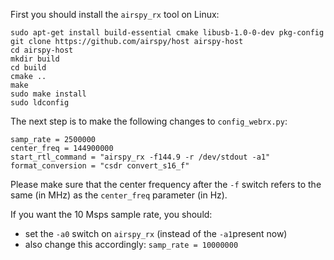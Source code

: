 First you should install the `airspy_rx` tool on Linux:

    sudo apt-get install build-essential cmake libusb-1.0-0-dev pkg-config
    git clone https://github.com/airspy/host airspy-host
    cd airspy-host
    mkdir build
    cd build
    cmake ..
    make
    sudo make install
    sudo ldconfig

The next step is to make the following changes to `config_webrx.py`:

    samp_rate = 2500000
    center_freq = 144900000
    start_rtl_command = "airspy_rx -f144.9 -r /dev/stdout -a1"
    format_conversion = "csdr convert_s16_f"

Please make sure that the center frequency after the `-f` switch refers to the same (in MHz) as the `center_freq` parameter (in Hz).

If you want the 10 Msps sample rate, you should:
* set the `-a0` switch on `airspy_rx` (instead of the `-a1`present now)
* also change this accordingly: `samp_rate = 10000000`